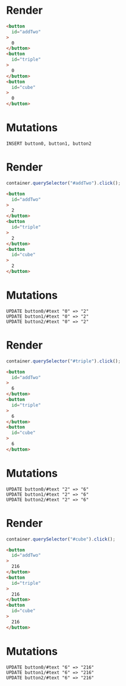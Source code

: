 # Render
```html
<button
  id="addTwo"
>
  0
</button>
<button
  id="triple"
>
  0
</button>
<button
  id="cube"
>
  0
</button>
```

# Mutations
```
INSERT button0, button1, button2
```

# Render
```js
container.querySelector("#addTwo").click();
```
```html
<button
  id="addTwo"
>
  2
</button>
<button
  id="triple"
>
  2
</button>
<button
  id="cube"
>
  2
</button>
```

# Mutations
```
UPDATE button0/#text "0" => "2"
UPDATE button1/#text "0" => "2"
UPDATE button2/#text "0" => "2"
```

# Render
```js
container.querySelector("#triple").click();
```
```html
<button
  id="addTwo"
>
  6
</button>
<button
  id="triple"
>
  6
</button>
<button
  id="cube"
>
  6
</button>
```

# Mutations
```
UPDATE button0/#text "2" => "6"
UPDATE button1/#text "2" => "6"
UPDATE button2/#text "2" => "6"
```

# Render
```js
container.querySelector("#cube").click();
```
```html
<button
  id="addTwo"
>
  216
</button>
<button
  id="triple"
>
  216
</button>
<button
  id="cube"
>
  216
</button>
```

# Mutations
```
UPDATE button0/#text "6" => "216"
UPDATE button1/#text "6" => "216"
UPDATE button2/#text "6" => "216"
```